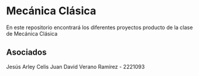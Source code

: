 # Mecánica Clásica
En este repositorio encontrará los diferentes proyectos producto de la clase de Mecánica Clásica


## Asociados
Jesús Arley Celis
Juan David Verano Ramírez - 2221093
